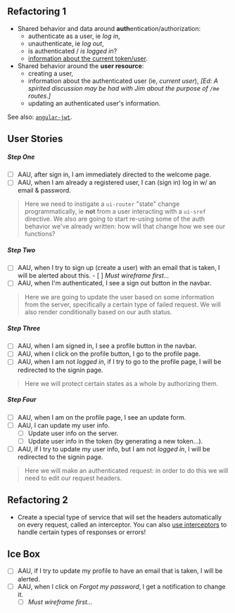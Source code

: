 ## Refactoring 1

- Shared behavior and data around **auth**entication/authorization:
  - authenticate as a user, ie *log in*,
  - unauthenticate, ie *log out*,
  - is authenticated / *is logged in*?
  - [information about the current token/user](https://github.com/auth0/jwt-decode).
- Shared behavior around the **user resource**:
  - creating a user,
  - information about the authenticated user (ie, *current user*),
    *[Ed: A spirited discussion may be had with Jim about the purpose of 
    `/me` routes.]*
  - updating an authenticated user's information.

See also: [`angular-jwt`](https://github.com/auth0/angular-jwt).

## User Stories

##### Step One

- [ ] AAU, after sign in, I am immediately directed to the welcome page.
- [ ] AAU, when I am already a registered user, I can (sign in) log in 
      w/ an email & password.

> Here we need to instigate a `ui-router` "state" change programmatically,
> ie **not** from a user interacting with a `ui-sref` directive. We also
> are going to start re-using some of the auth behavior we've already
> written: how will that change how we see our functions?

##### Step Two

- [ ] AAU, when I try to sign up (create a user) with an email that is 
      taken, I will be alerted about this.
      - [ ] *Must wireframe first…*
- [ ] AAU, when I'm authenticated, I see a sign out button in the navbar.

> Here we are going to update the user based on some information from
> the server, specifically a certain type of failed request. We will also
> render conditionally based on our auth status.

##### Step Three

- [ ] AAU, when I am signed in, I see a profile button in the navbar.
- [ ] AAU, when I click on the profile button, I go to the profile page.
- [ ] AAU, when I am not *logged in*, if I try to go to the profile page,
      I will be redirected to the signin page.

> Here we will protect certain states as a whole by authorizing them.

##### Step Four

- [ ] AAU, when I am on the profile page, I see an update form.
- [ ] AAU, I can update my user info.
  - [ ] Update user info on the server.
  - [ ] Update user info in the token (by generating a new token…).
- [ ] AAU, if I try to update my user info, but I am not *logged in*,
      I will be redirected to the signin page.

> Here we will make an authenticated request: in order to do this we
> will need to edit our request headers.

## Refactoring 2

- Create a special type of service that will set the headers 
  automatically on every request, called an interceptor. You can also
  [use interceptors][interceptors] to handle certain types of responses 
  or errors!

## Ice Box

- [ ] AAU, if I try to update my profile to have an email that is taken,
      I will be alerted.
- [ ] AAU, when I click on *Forgot my password*, I get a notification to
      change it.
  - [ ] *Must wireframe first…*

<!-- Links -->

[interceptors]: https://docs.angularjs.org/api/ng/service/$http#interceptors
